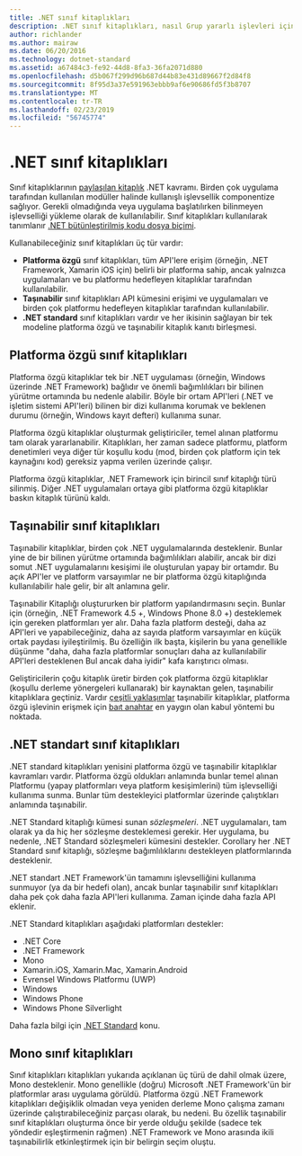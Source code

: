 ```yaml
---
title: .NET sınıf kitaplıkları
description: .NET sınıf kitaplıkları, nasıl Grup yararlı işlevleri için birden çok uygulama tarafından kullanılan modüller halinde olanak öğrenin.
author: richlander
ms.author: mairaw
ms.date: 06/20/2016
ms.technology: dotnet-standard
ms.assetid: a67484c3-fe92-44d8-8fa3-36fa2071d880
ms.openlocfilehash: d5b067f299d96b687d44b83e431d89667f2d84f8
ms.sourcegitcommit: 8f95d3a37e591963ebbb9af6e90686fd5f3b8707
ms.translationtype: MT
ms.contentlocale: tr-TR
ms.lasthandoff: 02/23/2019
ms.locfileid: "56745774"
---
```

# <a name="net-class-libraries"></a>.NET sınıf kitaplıkları

Sınıf kitaplıklarının [paylaşılan kitaplık](https://en.wikipedia.org/wiki/Library_%28computing%29#Shared_libraries) .NET kavramı. Birden çok uygulama tarafından kullanılan modüller halinde kullanışlı işlevsellik componentize sağlıyor. Gerekli olmadığında veya uygulama başlatılırken bilinmeyen işlevselliği yükleme olarak de kullanılabilir. Sınıf kitaplıkları kullanılarak tanımlanır [.NET bütünleştirilmiş kodu dosya biçimi](assembly/file-format.md).

Kullanabileceğiniz sınıf kitaplıkları üç tür vardır:

*   **Platforma özgü** sınıf kitaplıkları, tüm API'lere erişim (örneğin, .NET Framework, Xamarin iOS için) belirli bir platforma sahip, ancak yalnızca uygulamaları ve bu platformu hedefleyen kitaplıklar tarafından kullanılabilir.
*   **Taşınabilir** sınıf kitaplıkları API kümesini erişimi ve uygulamaları ve birden çok platformu hedefleyen kitaplıklar tarafından kullanılabilir.
*   **.NET standard** sınıf kitaplıkları vardır ve her ikisinin sağlayan bir tek modeline platforma özgü ve taşınabilir kitaplık kanıtı birleşmesi.

## <a name="platform-specific-class-libraries"></a>Platforma özgü sınıf kitaplıkları

Platforma özgü kitaplıklar tek bir .NET uygulaması (örneğin, Windows üzerinde .NET Framework) bağlıdır ve önemli bağımlılıkları bir bilinen yürütme ortamında bu nedenle alabilir. Böyle bir ortam API'leri (.NET ve işletim sistemi API'leri) bilinen bir dizi kullanıma korumak ve beklenen durumu (örneğin, Windows kayıt defteri) kullanıma sunar.

Platforma özgü kitaplıklar oluşturmak geliştiriciler, temel alınan platformu tam olarak yararlanabilir. Kitaplıkları, her zaman sadece platformu, platform denetimleri veya diğer tür koşullu kodu (mod, birden çok platform için tek kaynağını kod) gereksiz yapma verilen üzerinde çalışır.

Platforma özgü kitaplıklar, .NET Framework için birincil sınıf kitaplığı türü silinmiş. Diğer .NET uygulamaları ortaya gibi platforma özgü kitaplıklar baskın kitaplık türünü kaldı.

## <a name="portable-class-libraries"></a>Taşınabilir sınıf kitaplıkları

Taşınabilir kitaplıklar, birden çok .NET uygulamalarında desteklenir. Bunlar yine de bir bilinen yürütme ortamında bağımlılıkları alabilir, ancak bir dizi somut .NET uygulamalarını kesişimi ile oluşturulan yapay bir ortamdır. Bu açık API'ler ve platform varsayımlar ne bir platforma özgü kitaplığında kullanılabilir hale gelir, bir alt anlamına gelir.

Taşınabilir Kitaplığı oluştururken bir platform yapılandırmasını seçin. Bunlar için (örneğin, .NET Framework 4.5 +, Windows Phone 8.0 +) desteklemek için gereken platformları yer alır. Daha fazla platform desteği, daha az API'leri ve yapabileceğiniz, daha az sayıda platform varsayımlar en küçük ortak paydası iyileştirilmiş. Bu özelliğin ilk başta, kişilerin bu yana genellikle düşünme "daha, daha fazla platformlar sonuçları daha az kullanılabilir API'leri desteklenen Bul ancak daha iyidir" kafa karıştırıcı olması.

Geliştiricilerin çoğu kitaplık üretir birden çok platforma özgü kitaplıklar (koşullu derleme yönergeleri kullanarak) bir kaynaktan gelen, taşınabilir kitaplıklara geçtiniz. Vardır [çeşitli yaklaşımlar](https://blog.stephencleary.com/2012/11/portable-class-library-enlightenment.html) taşınabilir kitaplıklar, platforma özgü işlevinin erişmek için [baıt anahtar](https://log.paulbetts.org/the-bait-and-switch-pcl-trick/) en yaygın olan kabul yöntemi bu noktada.

## <a name="net-standard-class-libraries"></a>.NET standart sınıf kitaplıkları

.NET standard kitaplıkları yenisini platforma özgü ve taşınabilir kitaplıklar kavramları vardır. Platforma özgü oldukları anlamında bunlar temel alınan Platformu (yapay platformları veya platform kesişimlerini) tüm işlevselliği kullanıma sunma. Bunlar tüm destekleyici platformlar üzerinde çalıştıkları anlamında taşınabilir.

.NET Standard kitaplığı kümesi sunan _sözleşmeleri_. .NET uygulamaları, tam olarak ya da hiç her sözleşme desteklemesi gerekir. Her uygulama, bu nedenle, .NET Standard sözleşmeleri kümesini destekler. Corollary her .NET Standard sınıf kitaplığı, sözleşme bağımlılıklarını destekleyen platformlarında desteklenir.

.NET standart .NET Framework'ün tamamını işlevselliğini kullanıma sunmuyor (ya da bir hedefi olan), ancak bunlar taşınabilir sınıf kitaplıkları daha pek çok daha fazla API'leri kullanıma. Zaman içinde daha fazla API eklenir.

.NET Standard kitaplıkları aşağıdaki platformları destekler:

* .NET Core
* .NET Framework
* Mono
* Xamarin.iOS, Xamarin.Mac, Xamarin.Android
* Evrensel Windows Platformu (UWP)
* Windows
* Windows Phone
* Windows Phone Silverlight

Daha fazla bilgi için [.NET Standard](net-standard.md) konu.

## <a name="mono-class-libraries"></a>Mono sınıf kitaplıkları

Sınıf kitaplıkları kitaplıkları yukarıda açıklanan üç türü de dahil olmak üzere, Mono desteklenir. Mono genellikle (doğru) Microsoft .NET Framework'ün bir platformlar arası uygulama görüldü. Platforma özgü .NET Framework kitaplıkları değişiklik olmadan veya yeniden derleme Mono çalışma zamanı üzerinde çalıştırabileceğiniz parçası olarak, bu nedeni. Bu özellik taşınabilir sınıf kitaplıkları oluşturma önce bir yerde olduğu şekilde (sadece tek yöndedir eşleştirmenin rağmen) .NET Framework ve Mono arasında ikili taşınabilirlik etkinleştirmek için bir belirgin seçim oluştu.
